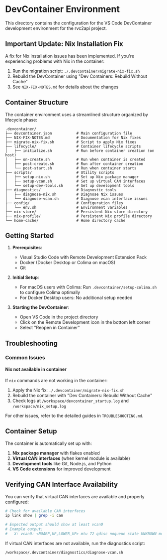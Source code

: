 # DevContainer Environment

This directory contains the configuration for the VS Code DevContainer development environment for the rvc2api project.

## Important Update: Nix Installation Fix

A fix for Nix installation issues has been implemented. If you're experiencing problems with Nix in the container:

1. Run the migration script: `./.devcontainer/migrate-nix-fix.sh`
2. Rebuild the DevContainer using "Dev Containers: Rebuild Without Cache"
3. See `NIX-FIX-NOTES.md` for details about the changes

## Container Structure

The container environment uses a streamlined structure organized by lifecycle phase:

```plaintext
.devcontainer/
├── devcontainer.json           # Main configuration file
├── NIX-FIX-NOTES.md            # Documentation for Nix fixes
├── migrate-nix-fix.sh          # Script to apply Nix fixes
├── lifecycle/                  # Container lifecycle scripts
│   ├── initialize.sh           # Run before container creation (on host)
│   ├── on-create.sh            # Run when container is created
│   ├── post-create.sh          # Run after container creation
│   └── post-start.sh           # Run when container starts
├── scripts/                    # Utility scripts
│   ├── setup-nix.sh            # Set up Nix package manager
│   ├── setup-vcan.sh           # Set up virtual CAN interfaces
│   └── setup-dev-tools.sh      # Set up development tools
├── diagnostics/                # Diagnostic tools
│   ├── diagnose-nix.sh         # Diagnose Nix issues
│   └── diagnose-vcan.sh        # Diagnose vcan interface issues
├── config/                     # Configuration files
│   └── env.sh                  # Environment variables
├── nix-store/                  # Persistent Nix store directory
├── nix-profile/                # Persistent Nix profile directory
└── home-cache/                 # Home directory cache
```

## Getting Started

1. **Prerequisites**:

   - Visual Studio Code with Remote Development Extension Pack
   - Docker (Docker Desktop or Colima on macOS)
   - Git

2. **Initial Setup**:

   - For macOS users with Colima: Run `.devcontainer/setup-colima.sh` to configure Colima optimally
   - For Docker Desktop users: No additional setup needed

3. **Starting the DevContainer**:
   - Open VS Code in the project directory
   - Click on the Remote Development icon in the bottom left corner
   - Select "Reopen in Container"

## Troubleshooting

### Common Issues

#### Nix not available in container

If `nix` commands are not working in the container:

1. Apply the Nix fix: `./.devcontainer/migrate-nix-fix.sh`
2. Rebuild the container with "Dev Containers: Rebuild Without Cache"
3. Check logs at `/workspace/devcontainer_startup.log` and `/workspace/nix_setup.log`

For other issues, refer to the detailed guides in `TROUBLESHOOTING.md`.

## Container Setup

The container is automatically set up with:

1. **Nix package manager** with flakes enabled
2. **Virtual CAN interfaces** (when kernel module is available)
3. **Development tools** like Git, Node.js, and Python
4. **VS Code extensions** for improved development

## Verifying CAN Interface Availability

You can verify that virtual CAN interfaces are available and properly configured:

```bash
# Check for available CAN interfaces
ip link show | grep -i can

# Expected output should show at least vcan0
# Example output:
#   X: vcan0: <NOARP,UP,LOWER_UP> mtu 72 qdisc noqueue state UNKNOWN mode DEFAULT group default qlen 1000
```

If virtual CAN interfaces are not available, run the diagnostics script:

```bash
/workspace/.devcontainer/diagnostics/diagnose-vcan.sh
```

